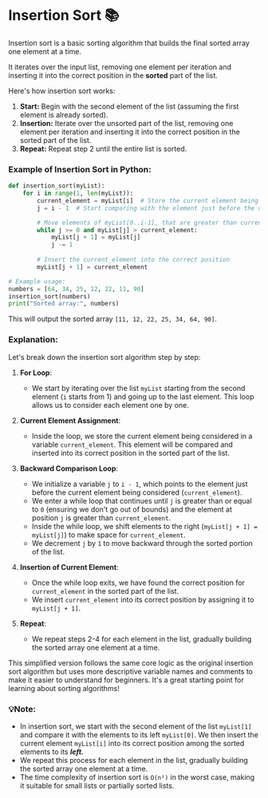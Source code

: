 # Insertion Sort 📚

Insertion sort is a basic sorting algorithm that builds the final sorted array one element at a time. 

It iterates over the input list, removing one element per iteration and inserting it into the correct position in the **sorted** part of the list.

Here's how insertion sort works:

1. **Start:** Begin with the second element of the list (assuming the first element is already sorted).
2. **Insertion:** Iterate over the unsorted part of the list, removing one element per iteration and inserting it into the correct position in the sorted part of the list.
3. **Repeat:** Repeat step 2 until the entire list is sorted.


### Example of Insertion Sort in Python:

```python
def insertion_sort(myList):
    for i in range(1, len(myList)):
        current_element = myList[i]  # Store the current element being considered
        j = i - 1  # Start comparing with the element just before the current element

        # Move elements of myList[0..i-1], that are greater than current_element, one position ahead of their current position
        while j >= 0 and myList[j] > current_element:
            myList[j + 1] = myList[j]
            j -= 1
        
        # Insert the current_element into the correct position
        myList[j + 1] = current_element

# Example usage:
numbers = [64, 34, 25, 12, 22, 11, 90]
insertion_sort(numbers)
print("Sorted array:", numbers)

```

This will output the sorted array `[11, 12, 22, 25, 34, 64, 90]`.

### Explanation:
Let's break down the insertion sort algorithm step by step:

1. **For Loop**: 
   - We start by iterating over the list `myList` starting from the second element (`i` starts from 1) and going up to the last element. This loop allows us to consider each element one by one.

2. **Current Element Assignment**:
   - Inside the loop, we store the current element being considered in a variable `current_element`. This element will be compared and inserted into its correct position in the sorted part of the list.

3. **Backward Comparison Loop**:
   - We initialize a variable `j` to `i - 1`, which points to the element just before the current element being considered (`current_element`).
   - We enter a while loop that continues until `j` is greater than or equal to `0` (ensuring we don't go out of bounds) and the element at position `j` is greater than `current_element`.
   - Inside the while loop, we shift elements to the right (`myList[j + 1] = myList[j]`) to make space for `current_element`.
   - We decrement `j` by `1` to move backward through the sorted portion of the list.

4. **Insertion of Current Element**:
   - Once the while loop exits, we have found the correct position for `current_element` in the sorted part of the list.
   - We insert `current_element` into its correct position by assigning it to `myList[j + 1]`.

5. **Repeat**:
   - We repeat steps 2-4 for each element in the list, gradually building the sorted array one element at a time.

This simplified version follows the same core logic as the original insertion sort algorithm but uses more descriptive variable names and comments to make it easier to understand for beginners. It's a great starting point for learning about sorting algorithms!


### 💡Note:
- In insertion sort, we start with the second element of the list `myList[1]` and compare it with the elements to its left `myList[0]`. We then insert the current element `myList[i]` into its correct position among the sorted elements to its _**left.**_
- We repeat this process for each element in the list, gradually building the sorted array one element at a time.
- The time complexity of insertion sort is ``O(n²)`` in the worst case, making it suitable for small lists or partially sorted lists.

